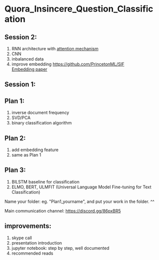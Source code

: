 # Quora_Insincere_Question_Classification

## Session 2:
1. RNN architecture with [attention mechanism](https://docs.google.com/presentation/d/1QSyUIJZlEhhW0pKOyPJyYoRv2DkyhEh09QMfY293YLE/edit#slide=id.p24)
2. CNN
3. inbalanced data
4. improve embedding
https://github.com/PrincetonML/SIF
<br> [Embedding paper](https://openreview.net/forum?id=SyK00v5xx)

## Session 1:
## Plan 1:
1. inverse document frequency 
2. SVD/PCA
3. binary classification algorithm

## Plan 2:
1. add embedding feature
2. same as Plan 1

## Plan 3:
1. BILSTM baseline for classification
2. ELMO, BERT, ULMFIT (Universal Language Model Fine-tuning for Text Classification)

Name your folder: eg. "Plan1_yourname", and put your work in the folder. ^^

Main communication channel: https://discord.gg/86pxBR5 


## improvements:
1. skype call
2. presentation introduction
3. jupyter notebook: step by step, well documented 
4. recommended reads 
